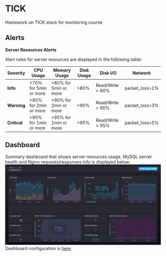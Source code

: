 # TICK

Homework on TICK stack for monitoring course

## Alerts

**Server Resources Alerts**

Alert rules for server resources are displayed in the following table:

| Severity | CPU Usage | Memory Usage | Disk Usage | Disk I/O | Network |
|---|---|---|---|---|---|
| **Info** |  >70% for 5min or more | >80% for 5min or more | >80% | Read/Write > 80% | packet_loss>1%
| **Warning** | >80% for 2min or more | >90% for 2min or more | >90% | Read/Write > 90% | packet_loss>3%
| **Critical** | >90% for 1min or more | >95% for 1min or more | >95% | Read/Write > 95% | packet_loss>5%

## Dashboard

Summary dashboard that shows server resources usage, MySQL server health and Nginx requests/responses info is displayed below:
![Dashboard](docs/dashboard.png)
Dashboard configuration is [here](dashboard.json).

